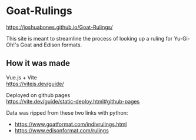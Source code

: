 # Goat-Rulings

https://joshuabones.github.io/Goat-Rulings/

This site is meant to streamline the process of looking up a ruling for Yu-Gi-Oh!'s Goat and Edison formats.

## How it was made

Vue.js + Vite<br />
https://vitejs.dev/guide/

Deployed on github pages<br />
https://vite.dev/guide/static-deploy.html#github-pages

Data was ripped from these two links with python:
* https://www.goatformat.com/indivrulings.html 
* https://www.edisonformat.com/rulings
